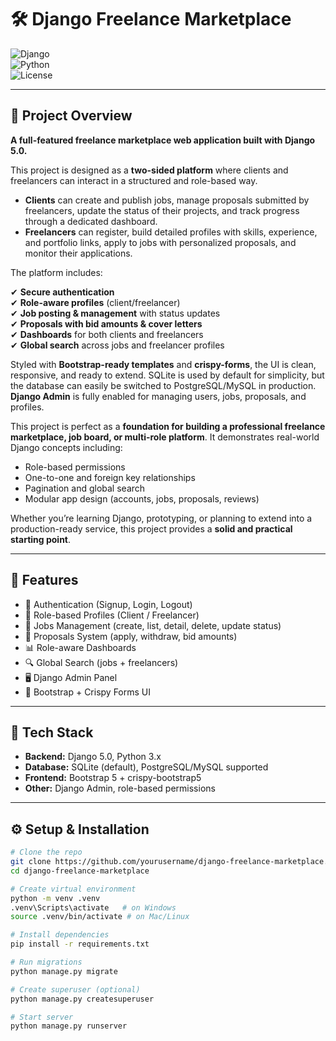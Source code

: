 # 🛠️ Django Freelance Marketplace  

![Django](https://img.shields.io/badge/Django-5.0.7-green)  
![Python](https://img.shields.io/badge/Python-3.x-blue)  
![License](https://img.shields.io/badge/License-MIT-lightgrey)  

---

## 📖 Project Overview  

**A full-featured freelance marketplace web application built with Django 5.0.**  

This project is designed as a **two-sided platform** where clients and freelancers can interact in a structured and role-based way.  

- **Clients** can create and publish jobs, manage proposals submitted by freelancers, update the status of their projects, and track progress through a dedicated dashboard.  
- **Freelancers** can register, build detailed profiles with skills, experience, and portfolio links, apply to jobs with personalized proposals, and monitor their applications.  

The platform includes:  

✔ **Secure authentication**  
✔ **Role-aware profiles** (client/freelancer)  
✔ **Job posting & management** with status updates  
✔ **Proposals with bid amounts & cover letters**  
✔ **Dashboards** for both clients and freelancers  
✔ **Global search** across jobs and freelancer profiles  

Styled with **Bootstrap-ready templates** and **crispy-forms**, the UI is clean, responsive, and ready to extend. SQLite is used by default for simplicity, but the database can easily be switched to PostgreSQL/MySQL in production. **Django Admin** is fully enabled for managing users, jobs, proposals, and profiles.  

This project is perfect as a **foundation for building a professional freelance marketplace, job board, or multi-role platform**. It demonstrates real-world Django concepts including:  

- Role-based permissions  
- One-to-one and foreign key relationships  
- Pagination and global search  
- Modular app design (accounts, jobs, proposals, reviews)  

Whether you’re learning Django, prototyping, or planning to extend into a production-ready service, this project provides a **solid and practical starting point**.  

---

## 🚀 Features  

- 🔑 Authentication (Signup, Login, Logout)  
- 👤 Role-based Profiles (Client / Freelancer)  
- 📄 Jobs Management (create, list, detail, delete, update status)  
- 💼 Proposals System (apply, withdraw, bid amounts)  
- 📊 Role-aware Dashboards  
- 🔍 Global Search (jobs + freelancers)  
- 🖥️ Django Admin Panel  
- 🎨 Bootstrap + Crispy Forms UI  

---

## 🧩 Tech Stack  

- **Backend:** Django 5.0, Python 3.x  
- **Database:** SQLite (default), PostgreSQL/MySQL supported  
- **Frontend:** Bootstrap 5 + crispy-bootstrap5  
- **Other:** Django Admin, role-based permissions  

---

## ⚙️ Setup & Installation  

```bash
# Clone the repo
git clone https://github.com/yourusername/django-freelance-marketplace.git
cd django-freelance-marketplace

# Create virtual environment
python -m venv .venv
.venv\Scripts\activate   # on Windows
source .venv/bin/activate # on Mac/Linux

# Install dependencies
pip install -r requirements.txt

# Run migrations
python manage.py migrate

# Create superuser (optional)
python manage.py createsuperuser

# Start server
python manage.py runserver
